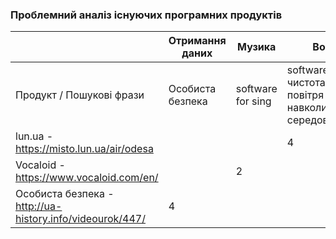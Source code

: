 ### Проблемний аналіз існуючих програмних продуктів

|                    | Отримання даних | Музика | Вода | Тип ліцензії |
|-----------------------------|-------------|--------------|----------|----------|
| Продукт / Пошукові фрази |  Особиста безпека    |  software for sing    |software for чистота повітря навколишнього середовища    | |
| lun.ua - https://misto.lun.ua/air/odesa     |  |   | 4   | Free|
| Vocaloid - https://www.vocaloid.com/en/     |  | 2 |    | FreeWare|
|   Особиста безпека - http://ua-history.info/videourok/447/          | 4  |  |   |Free |

